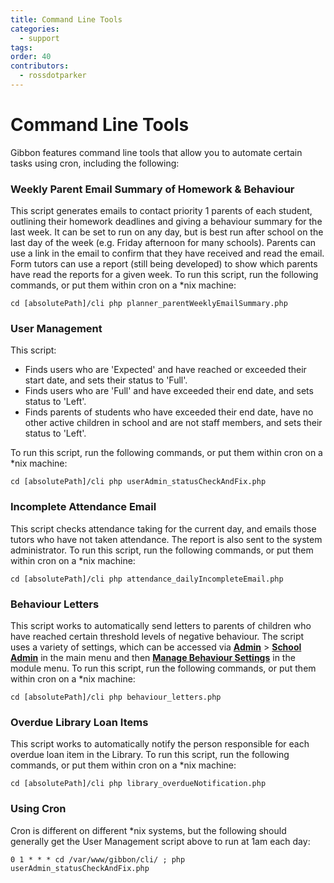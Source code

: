 ```yaml
---
title: Command Line Tools
categories:
  - support
tags: 
order: 40
contributors:
  - rossdotparker
---
```

# Command Line Tools

Gibbon features command line tools that allow you to automate certain tasks using cron, including the following:

### Weekly Parent Email Summary of Homework & Behaviour

This script generates emails to contact priority 1 parents of each student, outlining their homework deadlines and giving a behaviour summary for the last week. It can be set to run on any day, but is best run after school on the last day of the week (e.g. Friday afternoon for many schools). Parents can use a link in the email to confirm that they have received and read the email. Form tutors can use a report (still being developed) to show which parents have read the reports for a given week. To run this script, run the following commands, or put them within cron on a *nix machine:

    cd [absolutePath]/cli php planner_parentWeeklyEmailSummary.php

### User Management

This script:

*   Finds users who are 'Expected' and have reached or exceeded their start date, and sets their status to 'Full'.
*   Finds users who are 'Full' and have exceeded their end date, and sets status to 'Left'.
*   Finds parents of students who have exceeded their end date, have no other active children in school and are not staff members, and sets their status to 'Left'.

To run this script, run the following commands, or put them within cron on a *nix machine:

    cd [absolutePath]/cli php userAdmin_statusCheckAndFix.php

### Incomplete Attendance Email

This script checks attendance taking for the current day, and emails those tutors who have not taken attendance. The report is also sent to the system administrator. To run this script, run the following commands, or put them within cron on a *nix machine:

    cd [absolutePath]/cli php attendance_dailyIncompleteEmail.php

### Behaviour Letters

This script works to automatically send letters to parents of children who have reached certain threshold levels of negative behaviour. The script uses a variety of settings, which can be accessed via __<u>Admin</u>__ > __<u>School Admin</u>__ in the main menu and then __<u>Manage Behaviour Settings</u>__ in the module menu. To run this script, run the following commands, or put them within cron on a *nix machine:

    cd [absolutePath]/cli php behaviour_letters.php

### Overdue Library Loan Items

This script works to automatically notify the person responsible for each overdue loan item in the Library. To run this script, run the following commands, or put them within cron on a *nix machine:

    cd [absolutePath]/cli php library_overdueNotification.php

### Using Cron

Cron is different on different *nix systems, but the following should generally get the User Management script above to run at 1am each day:

    0 1 * * * cd /var/www/gibbon/cli/ ; php userAdmin_statusCheckAndFix.php
